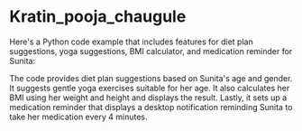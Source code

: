 # Kratin_pooja_chaugule

Here's a Python code example that includes features for diet plan suggestions, yoga suggestions, BMI calculator, and medication reminder for Sunita:

The code provides diet plan suggestions based on Sunita's age and gender. It suggests gentle yoga exercises suitable for her age. It also calculates her BMI using her weight and height and displays the result. Lastly, it sets up a medication reminder that displays a desktop notification reminding Sunita to take her medication every 4 minutes.

